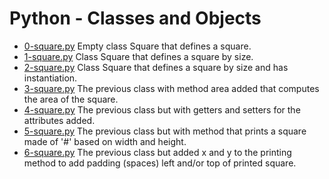 # Python - Classes and Objects

- [0-square.py](https://github.com/viviani22/holbertonschool-higher_level_programming/edit/main/python-classes/0-square.py) Empty class Square that defines a square.
- [1-square.py](https://github.com/viviani22/holbertonschool-higher_level_programming/edit/main/python-classes/1-square.py) Class Square that defines a square by size.
- [2-square.py](https://github.com/viviani22/holbertonschool-higher_level_programming/edit/main/python-classes/2-square.py) Class Square that defines a square by size and has instantiation.
- [3-square.py](https://github.com/viviani22/holbertonschool-higher_level_programming/edit/main/python-classes/3-square.py) The previous class with method area added that computes the area of the square.
- [4-square.py](https://github.com/viviani22/holbertonschool-higher_level_programming/edit/main/python-classes/4-square.py) The previous class but with getters and setters for the attributes added.
- [5-square.py](https://github.com/viviani22/holbertonschool-higher_level_programming/edit/main/python-classes/5-square.py) The previous class but with method that prints a square made of '#' based on width and height.
- [6-square.py](https://github.com/viviani22/holbertonschool-higher_level_programming/edit/main/python-classes/6-square.py) The previous class but added x and y to the printing method to add padding (spaces) left and/or top of printed square.
